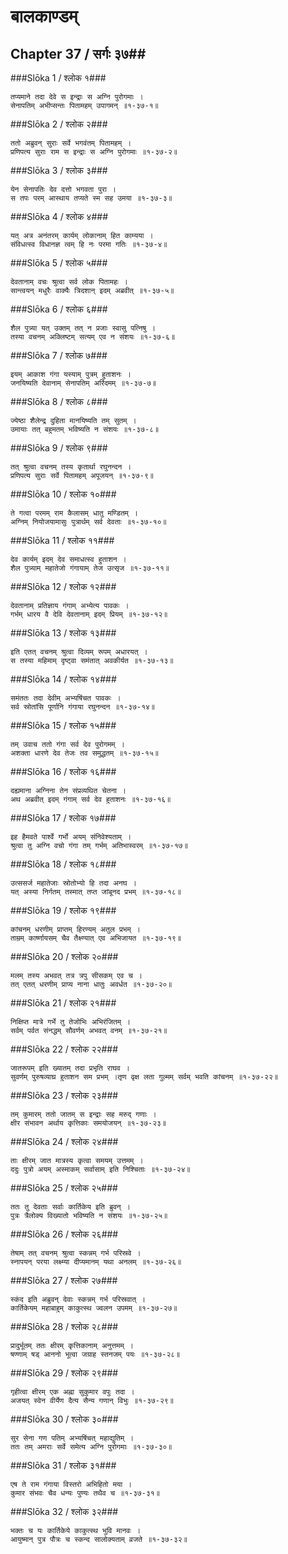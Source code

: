 बालकाण्डम्
===============================


## Chapter 37  / सर्गः ३७##


###Slōka 1 / श्लोक १###


    तप्यमाने तदा देवे स इन्द्राः स अग्नि पुरोगमाः ।
    सेनापतिम् अभीप्सन्तः पितामहम् उपागमन् ॥१-३७-१॥


###Slōka 2 / श्लोक २###


    ततो अब्रुवन् सुराः सर्वे भगवंतम् पितामहम् ।
    प्रणिपत्य सुराः राम स इन्द्राः स अग्नि पुरोगमाः ॥१-३७-२॥


###Slōka 3 / श्लोक ३###


    येन सेनापतिः देव दत्तो भगवता पुरा ।
    स तपः परम् आस्थाय तप्यते स्म सह उमया ॥१-३७-३॥


###Slōka 4 / श्लोक ४###


    यत् अत्र अनंतरम् कार्यम् लोकानाम् हित काम्यया ।
    संविधत्स्व विधानज्ञ त्वम् हि नः परमा गतिः ॥१-३७-४॥


###Slōka 5 / श्लोक ५###


    देवतानाम् वचः श्रुत्वा सर्व लोक पितामहः ।
    सान्त्वयन् मधुरैः वाक्यैः त्रिदशान् इदम् अब्रवीत् ॥१-३७-५॥


###Slōka 6 / श्लोक ६###


    शैल पुत्र्या यत् उक्तम् तत् न प्रजाः स्वासु पत्निषु ।
    तस्या वचनम् अक्लिष्टम् सत्यम् एव न संशयः ॥१-३७-६॥


###Slōka 7 / श्लोक ७###


    इयम् आकाश गंगा यस्याम् पुत्रम् हुताशनः ।
    जनयिष्यति देवानाम् सेनापतिम् अरिंदमम् ॥१-३७-७॥


###Slōka 8 / श्लोक ८###


    ज्येष्ठा शैलेन्द्र दुहिता मानयिष्यति तम् सुतम् ।
    उमायाः तत् बहुमतम् भविष्यति न संशयः ॥१-३७-८॥


###Slōka 9 / श्लोक ९###


    तत् श्रुत्वा वचनम् तस्य कृतार्था रघुनन्दन ।
    प्रणिपत्य सुराः सर्वे पितामहम् अपूजयन् ॥१-३७-९॥


###Slōka 10 / श्लोक १०###


    ते गत्वा परमम् राम कैलासम् धातु मण्डितम् ।
    अग्निम् नियोजयामासुः पुत्रार्थम् सर्व देवताः ॥१-३७-१०॥


###Slōka 11 / श्लोक ११###


    देव कार्यम् इदम् देव समाधत्स्व हुताशन ।
    शैल पुत्र्याम् महातेजो गंगायाम् तेज उत्सृज ॥१-३७-११॥


###Slōka 12 / श्लोक १२###


    देवतानाम् प्रतिज्ञाय गंगाम् अभ्येत्य पावकः ।
    गर्भम् धारय वै देवि देवतानाम् इदम् प्रियम् ॥१-३७-१२॥


###Slōka 13 / श्लोक १३###


    इति एतत् वचनम् श्रुत्वा दिव्यम् रूपम् अधारयत् ।
    स तस्या महिमाम् दृष्ट्वा समंतात् अवकीर्यत ॥१-३७-१३॥


###Slōka 14 / श्लोक १४###


    समंततः तदा देवीम् अभ्यषिंचत पावकः ।
    सर्व स्रोतांसि पूर्णानि गंगाया रघुनन्दन ॥१-३७-१४॥


###Slōka 15 / श्लोक १५###


    तम् उवाच ततो गंगा सर्व देव पुरोगमम् ।
    अशक्ता धारणे देव तेजः तव समुद्धतम् ॥१-३७-१५॥


###Slōka 16 / श्लोक १६###


    दह्यमाना अग्निना तेन संप्रव्यथित चेतना ।
    अथ अब्रवीत् इदम् गंगाम् सर्व देव हुताशनः ॥१-३७-१६॥


###Slōka 17 / श्लोक १७###


    इह हैमवते पार्श्वे गर्भो अयम् संनिवेश्यताम् ।
    श्रुत्वा तु अग्नि वचो गंगा तम् गर्भम् अतिभास्वरम् ॥१-३७-१७॥


###Slōka 18 / श्लोक १८###


    उत्ससर्ज महातेजाः स्रोतोभ्यो हि तदा अनघ ।
    यत् अस्या निर्गतम् तस्मात् तप्त जांबूनद प्रभम् ॥१-३७-१८॥


###Slōka 19 / श्लोक १९###


    कांचनम् धरणीम् प्राप्तम् हिरण्यम् अतुल प्रभम् ।
    ताम्रम् कार्ष्णायसम् चैव तैक्ष्ण्यात् एव अभिजायत ॥१-३७-१९॥


###Slōka 20 / श्लोक २०###


    मलम् तस्य अभवत् तत्र त्रपु सीसकम् एव च ।
    तत् एतत् धरणीम् प्राप्य नाना धातुः अवर्धत ॥१-३७-२०॥


###Slōka 21 / श्लोक २१###


    निक्षिप्त मात्रे गर्भे तु तेजोभिः अभिरंजितम् ।
    सर्वम् पर्वत संनद्धम् सौवर्णम् अभवत् वनम् ॥१-३७-२१॥


###Slōka 22 / श्लोक २२###


    जातरूपम् इति ख्यातम् तदा प्रभृति राघव ।
    सुवर्णम् पुरुषव्याघ्र हुताशन सम प्रभम् ।तृण वृक्ष लता गुल्मम् सर्वम् भवति कांचनम् ॥१-३७-२२॥


###Slōka 23 / श्लोक २३###


    तम् कुमारम् ततो जातम् स इन्द्राः सह मरुद् गणाः ।
    क्षीर संभावन अर्थाय कृत्तिकाः समयोजयन् ॥१-३७-२३॥


###Slōka 24 / श्लोक २४###


    ताः क्षीरम् जात मात्रस्य कृत्वा समयम् उत्तमम् ।
    ददुः पुत्रो अयम् अस्माकम् सर्वासाम् इति निश्चिताः ॥१-३७-२४॥


###Slōka 25 / श्लोक २५###


    ततः तु देवताः सर्वाः कार्तिकेय इति ब्रुवन् ।
    पुत्रः त्रैलोक्य विख्यातो भविष्यति न संशयः ॥१-३७-२५॥


###Slōka 26 / श्लोक २६###


    तेषाम् तत् वचनम् श्रुत्वा स्कन्नम् गर्भ परिस्रवे ।
    स्नापयन् परया लक्ष्म्या दीप्यमानम् यथा अनलम् ॥१-३७-२६॥


###Slōka 27 / श्लोक २७###


    स्कंद इति अब्रुवन् देवाः स्कन्नम् गर्भ परिस्रवात् ।
    कार्तिकेयम् महाबाहुम् काकुत्स्थ ज्वलन उपमम् ॥१-३७-२७॥


###Slōka 28 / श्लोक २८###


    प्रादुर्भूतम् ततः क्षीरम् कृत्तिकानाम् अनुत्तमम् ।
    षण्णाम् षड् आननो भूत्वा जग्राह स्तनजम् पयः ॥१-३७-२८॥


###Slōka 29 / श्लोक २९###


    गृहीत्वा क्षीरम् एक अह्ना सुकुमार वपुः तदा ।
    अजयत् स्वेन वीर्येण दैत्य सैन्य गणान् विभुः ॥१-३७-२९॥


###Slōka 30 / श्लोक ३०###


    सुर सेना गण पतिम् अभ्यषिंचत् महाद्युतिम् ।
    ततः तम् अमराः सर्वे समेत्य अग्नि पुरोगमाः ॥१-३७-३०॥


###Slōka 31 / श्लोक ३१###


    एष ते राम गंगाया विस्तरो अभिहितो मया ।
    कुमार संभवः चैव धन्यः पुण्यः तथैव च ॥१-३७-३१॥


###Slōka 32 / श्लोक ३२###


    भक्तः च यः कार्तिकेये काकुत्स्थ भुवि मानवः ।
    आयुष्मान् पुत्र पौत्रः च स्कन्द सालोक्यताम् व्रजते ॥१-३७-३२॥


